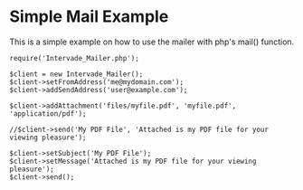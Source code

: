 # Simple Mail Example #
This is a simple example on how to use the mailer with php's mail() function.


```
require('Intervade_Mailer.php'); 

$client = new Intervade_Mailer(); 
$client->setFromAddress('me@mydomain.com'); 
$client->addSendAddress('user@example.com');

$client->addAttachment('files/myfile.pdf', 'myfile.pdf', 'application/pdf'); 

//$client->send('My PDF File', 'Attached is my PDF file for your viewing pleasure'); 

$client->setSubject('My PDF File');
$client->setMessage('Attached is my PDF file for your viewing pleasure'); 
$client->send(); 



```
